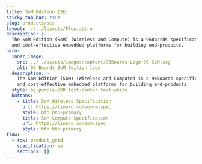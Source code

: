 ```yaml
---
title: SoM Edition (SE)
sticky_tab_bar: true
slug: products/se/
layout: ../../layouts/Flow.astro
description: |-
  The SoM Edition (SoM) (Wireless and Compute) is a 96Boards specification which encourages the development of reliable
  and cost-effective embedded platforms for building end-products.
hero:
  inner_image:
    src: ../../assets/images/content/96Boards-Logo-96 SoM.svg
    alt: 96 Boards SoM Edition logo
  description: >
    The SoM Edition (SoM) (Wireless and Compute) is a 96Boards specification which encourages the development of reliable
    and cost-effective embedded platforms for building end-products.
  style: bg-purple-600 text-center text-white
  buttons:
    - title: SoM Wireless Specification
      url: https://linaro.co/som-w-spec
      style: btn btn-primary
    - title: SoM Compute Specification
      url: https://linaro.co/som-spec
      style: btn btn-primary
flow:
  - row: product_grid
    specification: se
    sections: []
---
```

